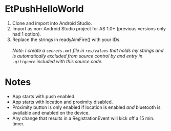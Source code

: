 EtPushHelloWorld
================
1. Clone and import into Android Studio.
2. Import as non-Android Studio project for AS 1.0+ (previous versions only had 1 option).
3. Replace the strings in readyAimFire() with your IDs.<br/><br/>
 _Note: I create a `secrets.xml` file in `res/values` that holds my strings and is automatically excluded from source control by and entry in `.gitignore` included with this source code._

Notes
=====
* App starts with push enabled.
* App starts with location and proximity disabled.
* Proximity button is only enabled if location is enabled *and* bluetooth is available and enabled on the device.
* Any change that results in a RegistrationEvent will kick off a 15 min. timer.
